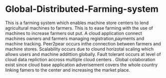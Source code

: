 # Global-Distributed-Farming-system
This is  a farming system which enables machine store centers to lend agricultural machines to farmers.
This is to ease farming with  the use of machines to increase farmers out put.
A cloud application connect machines owners and farmers managing registration,payments and machine tracking. 
Peer2pear occurs inthe connection between farmers and machine stores.
Scalability occurs due to clound horizotal scaling which allows users and machine addittion globally.
Fault tolerant occurs at level of cloud data repliction accross multiple cloud centers .
Global colaboration exist since cloud base application adverisement covers the whole country linking famers to the center and  increasing the market place.
